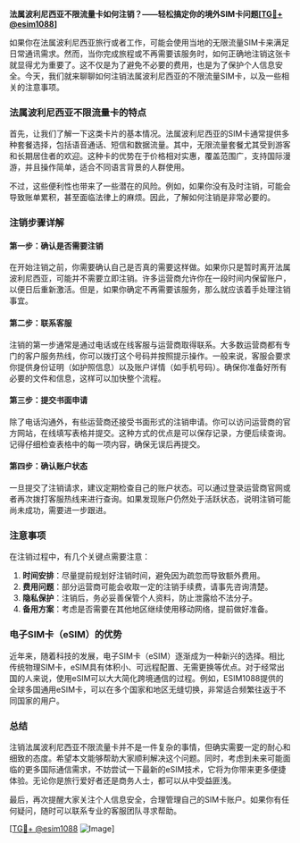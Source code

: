 **法属波利尼西亚不限流量卡如何注销？——轻松搞定你的境外SIM卡问题[[TG💪+ @esim1088](https://t.me/s/esim1088)]**

如果你在法属波利尼西亚旅行或者工作，可能会使用当地的无限流量SIM卡来满足日常通讯需求。然而，当你完成旅程或不再需要该服务时，如何正确地注销这张卡就显得尤为重要了。这不仅是为了避免不必要的费用，也是为了保护个人信息安全。今天，我们就来聊聊如何注销法属波利尼西亚的不限流量SIM卡，以及一些相关的注意事项。

### 法属波利尼西亚不限流量卡的特点

首先，让我们了解一下这类卡片的基本情况。法属波利尼西亚的SIM卡通常提供多种套餐选择，包括语音通话、短信和数据流量。其中，无限流量套餐尤其受到游客和长期居住者的欢迎。这种卡的优势在于价格相对实惠，覆盖范围广，支持国际漫游，并且操作简单，适合不同语言背景的人群使用。

不过，这些便利性也带来了一些潜在的风险。例如，如果你没有及时注销，可能会导致账单累积，甚至面临法律上的麻烦。因此，了解如何注销是非常必要的。

### 注销步骤详解

#### 第一步：确认是否需要注销
在开始注销之前，你需要确认自己是否真的需要这样做。如果你只是暂时离开法属波利尼西亚，可能并不需要立即注销。许多运营商允许你在一段时间内保留账户，以便日后重新激活。但是，如果你确定不再需要该服务，那么就应该着手处理注销事宜。

#### 第二步：联系客服
注销的第一步通常是通过电话或在线客服与运营商取得联系。大多数运营商都有专门的客户服务热线，你可以拨打这个号码并按照提示操作。一般来说，客服会要求你提供身份证明（如护照信息）以及账户详情（如手机号码）。确保你准备好所有必要的文件和信息，这样可以加快整个流程。

#### 第三步：提交书面申请
除了电话沟通外，有些运营商还接受书面形式的注销申请。你可以访问运营商的官方网站，在线填写表格并提交。这种方式的优点是可以保存记录，方便后续查询。记得仔细检查表格中的每一项内容，确保无误后再提交。

#### 第四步：确认账户状态
一旦提交了注销请求，建议定期检查自己的账户状态。可以通过登录运营商官网或者再次拨打客服热线来进行查询。如果发现账户仍然处于活跃状态，说明注销可能尚未成功，需要进一步跟进。

### 注意事项

在注销过程中，有几个关键点需要注意：

1. **时间安排**：尽量提前规划好注销时间，避免因为疏忽而导致额外费用。
2. **费用问题**：部分运营商可能会收取一定的注销手续费，请事先咨询清楚。
3. **隐私保护**：注销后，务必妥善保管个人资料，防止泄露给不法分子。
4. **备用方案**：考虑是否需要在其他地区继续使用移动网络，提前做好准备。

### 电子SIM卡（eSIM）的优势

近年来，随着科技的发展，电子SIM卡（eSIM）逐渐成为一种新兴的选择。相比传统物理SIM卡，eSIM具有体积小、可远程配置、无需更换等优点。对于经常出国的人来说，使用eSIM可以大大简化跨境通信的过程。例如，ESIM1088提供的全球多国通用eSIM卡，可以在多个国家和地区无缝切换，非常适合频繁往返于不同国家的用户。

### 总结

注销法属波利尼西亚不限流量卡并不是一件复杂的事情，但确实需要一定的耐心和细致的态度。希望本文能够帮助大家顺利解决这个问题。同时，考虑到未来可能面临的更多国际通信需求，不妨尝试一下最新的eSIM技术，它将为你带来更多便捷体验。无论你是旅行爱好者还是商务人士，都可以从中受益匪浅。

最后，再次提醒大家关注个人信息安全，合理管理自己的SIM卡账户。如果你有任何疑问，随时可以联系专业的客服团队寻求帮助。

[[TG💪+ @esim1088](https://t.me/s/esim1088) ![Image](https://i.postimg.cc/4NQfJmqS/Snipaste-2025-05-13-00-14-12.png)]